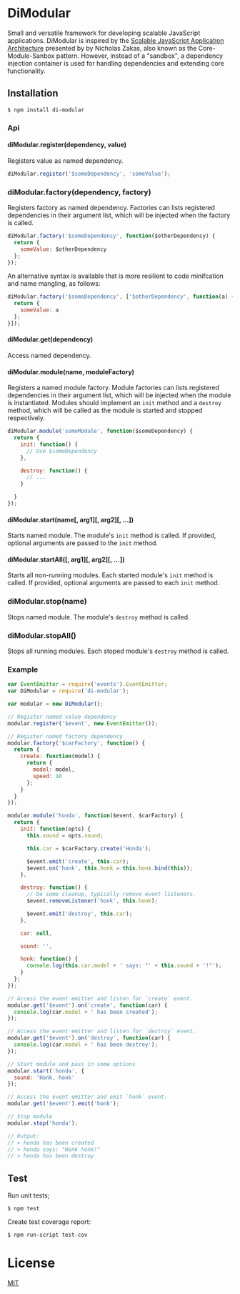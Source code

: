 # DiModular
Small and versatile framework for developing scalable JavaScript applications.
DiModular is inspired by the [Scalable JavaScript Application Architecture](http://www.youtube.com/watch?v=vXjVFPosQHw)
presented by by Nicholas Zakas, also known as the Core-Module-Sanbox pattern.
However, instead of a "sandbox", a dependency injection container is used for
handling dependencies and extending core functionality.

## Installation

`$ npm install di-modular`

### Api

#### diModular.register(dependency, value)
Registers value as named dependency.

```js
diModular.register('$someDependency', 'someValue');
```

### diModular.factory(dependency, factory)
Registers factory as named dependency. Factories can lists registered
dependencies in their argument list, which will be injected when the factory
is called.

```js
diModular.factory('$someDependency', function($otherDependency) {
  return {
    someValue: $otherDependency
  };
});
```

An alternative syntax is available that is more resilient to code minifcation
and name mangling, as follows:

```js
diModular.factory('$someDependency', ['$otherDependency', function(a) {
  return {
    someValue: a
  };
}]);
```

#### diModular.get(dependency)
Access named dependency.

#### diModular.module(name, moduleFactory)
Registers a named module factory. Module factories can lists registered
dependencies in their argument list, which will be injected when the module is
instantiated. Modules should implement an `init` method and a `destroy` method,
which will be called as the module is started and stopped respectively.

```js
diModular.module('someModule', function($someDependency) {
  return {
    init: function() {
      // Use $someDependency
    },

    destroy: function() {
      // ...
    }

  }
});
```

#### diModular.start(name[, arg1][, arg2][, ...])
Starts named module. The module's `init` method is called. If provided, optional
arguments are passed to the `init` method.

#### diModular.startAll([, arg1][, arg2][, ...])
Starts all non-running modules. Each started module's `init` method is called.
If provided, optional arguments are passed to each `init` method.

### diModular.stop(name)
Stops named module. The module's `destroy` method is called.

### diModular.stopAll()
Stops all running modules. Each stoped module's `destroy` method is called.

### Example

```js
var EventEmitter = require('events').EventEmitter;
var DiModular = require('di-modular');

var modular = new DiModular();

// Register named value dependency
modular.register('$event', new EventEmitter());

// Register named factory dependency
modular.factory('$carFactory', function() {
  return {
    create: function(model) {
      return {
        model: model,
        speed: 10
      };
    }
  }
});

modular.module('honda', function($event, $carFactory) {
  return {
    init: function(opts) {
      this.sound = opts.sound;

      this.car = $carFactory.create('Honda');

      $event.emit('create', this.car);
      $event.on('honk', this.honk = this.honk.bind(this));
    },

    destroy: function() {
      // Do some cleanup, typically remove event listeners.
      $event.removeListener('honk', this.honk);

      $event.emit('destroy', this.car);
    },

    car: null,

    sound: '',

    honk: function() {
      console.log(this.car.model + ' says: "' + this.sound + '!"');
    }
  };
});

// Access the event emitter and listen for `create` event.
modular.get('$event').on('create', function(car) {
  console.log(car.model + ' has been created');
});

// Access the event emitter and listen for `destroy` event.
modular.get('$event').on('destroy', function(car) {
  console.log(car.model + ' has been destroy');
});

// Start module and pass in some options
modular.start('honda', {
  sound: 'Honk, honk'
});

// Access the event emitter and emit `honk` event.
modular.get('$event').emit('honk');

// Stop module
modular.stop('honda');

// Output:
// > honda has been created
// > honda says: "Honk honk!"
// > honda has been destroy
```

## Test

Run unit tests;

`$ npm test`

Create test coverage report:

`$ npm run-script test-cov`

# License

[MIT](LICENSE)
